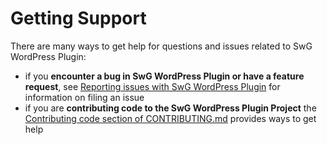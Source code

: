 # Getting Support

There are many ways to get help for questions and issues related to SwG WordPress Plugin:

- if you **encounter a bug in SwG WordPress Plugin or have a feature request**, see [Reporting issues with SwG WordPress Plugin](CONTRIBUTING.md#reporting-issues-with-swg-wordpress-plugin) for information on filing an issue
- if you are **contributing code to the SwG WordPress Plugin Project** the [Contributing code section of CONTRIBUTING.md](CONTRIBUTING.md#contributing-code) provides ways to get help
